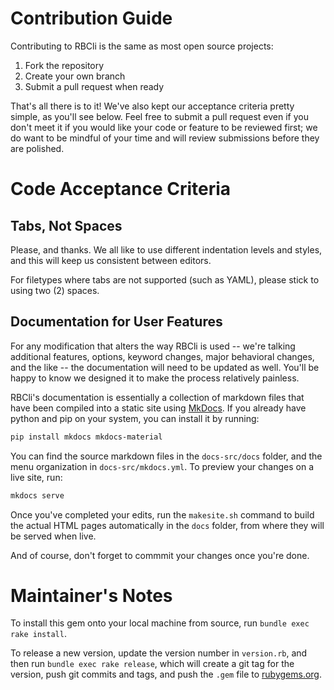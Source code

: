 # Contribution Guide

Contributing to RBCli is the same as most open source projects:

1. Fork the repository
2. Create your own branch
3. Submit a pull request when ready

That's all there is to it! We've also kept our acceptance criteria pretty simple, as you'll see below. Feel free to submit a pull request even if you don't meet it if you would like your code or feature to be reviewed first; we do want to be mindful of your time and will review submissions before they are polished.

# Code Acceptance Criteria

## Tabs, Not Spaces

Please, and thanks. We all like to use different indentation levels and styles, and this will keep us consistent between editors.

For filetypes where tabs are not supported (such as YAML), please stick to using two (2) spaces.

## Documentation for User Features

For any modification that alters the way RBCli is used -- we're talking additional features, options, keyword changes, major behavioral changes, and the like -- the documentation will need to be updated as well. You'll be happy to know we designed it to make the process relatively painless.

RBCli's documentation is essentially a collection of markdown files that have been compiled into a static site using [MkDocs](https://www.mkdocs.org). If you already have python and pip on your system, you can install it by running:

```bash
pip install mkdocs mkdocs-material
```

You can find the source markdown files in the `docs-src/docs` folder, and the menu organization in `docs-src/mkdocs.yml`. To preview your changes on a live site, run:

```bash
mkdocs serve
```

Once you've completed your edits, run the `makesite.sh` command to build the actual HTML pages automatically in the `docs` folder, from where they will be served when live.

And of course, don't forget to commmit your changes once you're done.

# Maintainer's Notes

To install this gem onto your local machine from source, run `bundle exec rake install`.

To release a new version, update the version number in `version.rb`, and then run `bundle exec rake release`, which will create a git tag for the version, push git commits and tags, and push the `.gem` file to [rubygems.org](https://rubygems.org).
